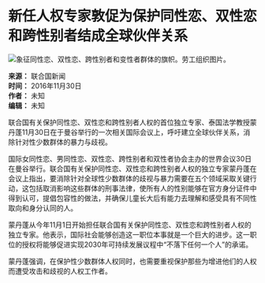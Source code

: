 # 新任人权专家敦促为保护同性恋、双性恋和跨性别者结成全球伙伴关系

![象征同性恋、双性恋、跨性别者和变性者群体的旗帜。劳工组织图片。](https://global.unitednations.entermediadb.net/assets/mediadb/services/module/asset/downloads/preset/assets/2016/05/24420/image1170x530cropped.jpg)

**来源：** 联合国新闻  
**时间：** 2016年11月30日  
**作者：** 未知  
**编辑：** 未知  

联合国有关保护同性恋、双性恋和跨性别者人权的首位独立专家、泰国法学教授蒙丹蓬11月30日在于曼谷举行的一次相关国际会议上，呼吁建立全球伙伴关系，消除针对性少数群体的暴力与歧视。

国际女同性恋、男同性恋、双性恋、跨性别者和双性者协会主办的世界会议30日在曼谷举行。联合国有关保护同性恋、双性恋和跨性别者人权的独立专家蒙丹蓬在会议上指出，要消除针对全球性少数群体的歧视与暴力需要在五个领域采取关键行动，这包括取消影响这些群体的刑事法律，使所有人的性别能够在官方身分证件中得到认可，提倡包容性的做法，并确保儿童长大后有能力去理解和感受具有不同性取向和身分认同的人。

蒙丹蓬从今年11月1日开始担任联合国有关保护同性恋、双性恋和跨性别者人权的独立专家。他表示，国际社会能够创造这一职位本事就是一个巨大的进步。这一职位的授权将能够促进实现2030年可持续发展议程中“不落下任何一个人”的承诺。

蒙丹蓬强调，在保护性少数群体人权同时，也需要重视保护那些为增进他们的人权而遭受攻击和歧视的人权工作者。
